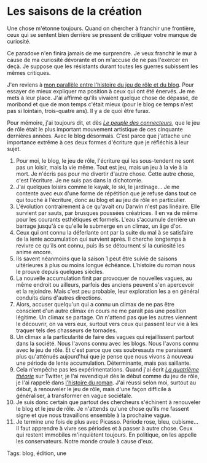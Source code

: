 # Les saisons de la création

Une chose m'étonne toujours. Quand on chercher à franchir une frontière, ceux qui se sentent bien derrière se pressent de critiquer votre manque de curiosité.

Ce paradoxe n'en finira jamais de me surprendre. Je veux franchir le mur à cause de ma curiosité dévorante et on m'accuse de ne pas l'exercer en deçà. Je suppose que les résistants durant toutes les guerres subissent les mêmes critiques.

J'en reviens à [mon parallèle entre l'histoire du jeu de rôle et du blog](http://blog.tcrouzet.com/2013/01/26/jeu-de-role-et-blog-deux-histoires-collectives/). Pour essayer de mieux expliquer ma position à ceux qui ont été énervés. Je me mets à leur place. J'ai affirmé qu'ils vivaient quelque chose de dépassé, de moribond et que de mon temps c'était mieux (pour le blog ce temps n'est pas si lointain, trois-quatre ans). Il y a de quoi être furax.

Pour mémoire, j'ai toujours dit, et dès [*Le peuple des connecteurs*](http://blog.tcrouzet.com/le-peuple-des-connecteurs/), que le jeu de rôle était le plus important mouvement artistique de ces cinquante dernières années. Avec le blog désormais. C'est parce que j'attache une importance extrême à ces deux formes d'écriture que je réfléchis à leur sujet.

1. Pour moi, le blog, le jeu de rôle, l'écriture qui les sous-tendent ne sont pas un loisir, mais la vie même. Tout est jeu, mais un jeu à la vie à la mort. Je n'écris pas pour me divertir d'autre chose. Cette autre chose, c'est l'écriture. Je ne suis pas dans la dichotomie.
2. J'ai quelques loisirs comme le kayak, le ski, le jardinage… Je me contente avec eux d'une forme de répétition que je refuse dans tout ce qui touche à l'écriture, donc au blog et au jeu de rôle en particulier.
3. L'évolution contrairement à ce qu'avait cru Darwin n'est pas linéaire. Elle survient par sauts, par brusques poussées créatrices. Il en va de même pour les courants esthétiques et formels. L'eau s'accumule derrière un barrage jusqu'à ce qu'elle le submerge en un climax, un âge d'or.
4. Ceux qui ont connu la déferlante ont par la suite du mal à se satisfaire de la lente accumulation qui survient après. Il cherche longtemps à revivre ce qu'ils ont connu, puis ils se détournent si la curiosité les anime encore.
5. Ils savent néanmoins que la saison 1 peut être suivie de saisons ultérieures à plus ou moins longue échéance. L'histoire du roman nous le prouve depuis quelques siècles.
6. La nouvelle accumulation finit par provoquer de nouvelles vagues, au même endroit ou ailleurs, parfois des anciens peuvent s'en apercevoir et la rejoindre. Mais c'est peu probable, leur exploration les a en général conduits dans d'autres directions.
7. Alors, accuser quelqu'un qui a connu un climax de ne pas être conscient d'un autre climax en cours ne me paraît pas une position légitime. Un climax se partage. On n'attend pas que les autres viennent le découvrir, on va vers eux, surtout vers ceux qui passent leur vie à les traquer tels des chasseurs de tornades.
8. Un climax a la particularité de faire des vagues qui rejaillissent partout dans la société. Nous l'avons connu avec les blogs. Nous l'avons connu avec le jeu de rôle. Et c'est parce que ces soubresauts me paraissent plus qu'atténués aujourd'hui que je pense que nous vivons à nouveau une période de lente accumulation. Déterminante, mais pas saillante.
9. Cela n'empêche pas les expérimentations. Quand j'ai écrit [*La quatrième théorie*](http://blog.tcrouzet.com/la-quatrieme-theorie/) sur Twitter, je l'ai revendiqué dès le début comme du jeu de rôle, je l'ai rappelé dans [l'histoire du roman](http://blog.tcrouzet.com/la-quatrieme-theorie/la-quatrieme-theorie-historique/). J'ai réussi selon moi, surtout au début, à renouveler le jeu de rôle, mais d'une façon difficile à généraliser, à transformer en vague sociétale.
10. Je suis donc certain que partout des chercheurs s'échinent à renouveler le blog et le jeu de rôle. Je n'attends qu'une chose qu'ils me fassent signe et que nous travaillons ensemble à la prochaine vague.
11. Je termine une fois de plus avec Picasso. Période rose, bleu, cubisme… Il faut apprendre à vivre ses périodes et à passer à autre chose. Ceux qui restent immobiles m'inquiètent toujours. En politique, on les appelle les conservateurs. Notre monde croule à cause d'eux.

Tags: blog, édition, une